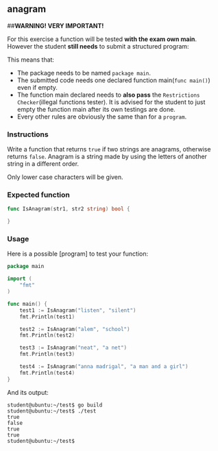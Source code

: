 ## anagram

##**WARNING! VERY IMPORTANT!**

For this exercise a function will be tested **with the exam own main**. However the student **still needs** to submit a structured program:

This means that:

- The package needs to be named `package main`.
- The submitted code needs one declared function main(```func main()```) even if empty.
- The function main declared needs to **also pass** the `Restrictions Checker`(illegal functions tester). It is advised for the student to just empty the function main after its own testings are done.
- Every other rules are obviously the same than for a `program`.

### Instructions

Write a function that returns `true` if two strings are anagrams, otherwise returns `false`.
Anagram is a string made by using the letters of another string in a different order.

Only lower case characters will be given.

### Expected function

```go
func IsAnagram(str1, str2 string) bool {

}
```

### Usage

Here is a possible [program] to test your function:

```go
package main

import (
    "fmt"
)

func main() {
    test1 := IsAnagram("listen", "silent")
    fmt.Println(test1)

    test2 := IsAnagram("alem", "school")
    fmt.Println(test2)

    test3 := IsAnagram("neat", "a net")
    fmt.Println(test3)

    test4 := IsAnagram("anna madrigal", "a man and a girl")
    fmt.Println(test4)
}
```

And its output:

```console
student@ubuntu:~/test$ go build
student@ubuntu:~/test$ ./test
true
false
true
true
student@ubuntu:~/test$
```
